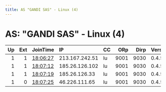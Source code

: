 ```yaml
---
title: AS "GANDI SAS" - Linux (4)
---
```


# AS: "GANDI SAS" - Linux (4)

|   Up |   Ext | JoinTime                                                                                            | IP             | CC   |   ORp |   Dirp | Version   | Contact   | Nickname   |   eFamMembers |
|-----:|------:|:----------------------------------------------------------------------------------------------------|:---------------|:-----|------:|-------:|:----------|:----------|:-----------|--------------:|
|    1 |     1 | [18:06:27](https://metrics.torproject.org/rs.html#details/CB5B1C15BDE4196586358F2CD8AE6A4686B95C46) | 213.167.242.51 | lu   |  9001 |   9030 | 0.4.5.8   | None      | TK143      |             5 |
|    1 |     1 | [18:07:12](https://metrics.torproject.org/rs.html#details/8F2FF7D84C5C263E40DECC210E57230BA08DB28F) | 185.26.126.102 | lu   |  9001 |   9030 | 0.4.5.9   | None      | TK113      |             5 |
|    1 |     1 | [18:07:19](https://metrics.torproject.org/rs.html#details/0BB5D0834C16CC0E63F3406465498ED6B7453C56) | 185.26.126.33  | lu   |  9001 |   9030 | 0.4.5.8   | None      | TK295      |             5 |
|    1 |     0 | [18:07:25](https://metrics.torproject.org/rs.html#details/235A96D6C1489B504E4DCB35C21C9DCCA01E4758) | 46.226.111.65  | lu   |  9001 |   9030 | 0.4.5.8   | None      | TK778      |             5 |
